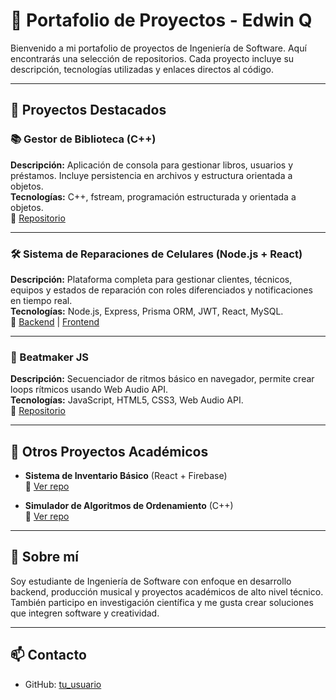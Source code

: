 # 💼 Portafolio de Proyectos - Edwin Q

Bienvenido a mi portafolio de proyectos de Ingeniería de Software. Aquí encontrarás una selección de repositorios.
Cada proyecto incluye su descripción, tecnologías utilizadas y enlaces directos al código.

---

## 🚀 Proyectos Destacados

### 📚 Gestor de Biblioteca (C++)
**Descripción:** Aplicación de consola para gestionar libros, usuarios y préstamos. Incluye persistencia en archivos y estructura orientada a objetos.  
**Tecnologías:** C++, fstream, programación estructurada y orientada a objetos.  
🔗 [Repositorio](https://github.com/tu_usuario/cpp-library-manager)

---

### 🛠️ Sistema de Reparaciones de Celulares (Node.js + React)
**Descripción:** Plataforma completa para gestionar clientes, técnicos, equipos y estados de reparación con roles diferenciados y notificaciones en tiempo real.  
**Tecnologías:** Node.js, Express, Prisma ORM, JWT, React, MySQL.  
🔗 [Backend](https://github.com/tu_usuario/node-repair-backend) | [Frontend](https://github.com/tu_usuario/repair-frontend)

---

### 🎵 Beatmaker JS
**Descripción:** Secuenciador de ritmos básico en navegador, permite crear loops rítmicos usando Web Audio API.  
**Tecnologías:** JavaScript, HTML5, CSS3, Web Audio API.  
🔗 [Repositorio](https://github.com/tu_usuario/js-beatmaker)

---

## 🧪 Otros Proyectos Académicos

- **Sistema de Inventario Básico** (React + Firebase)  
  🔗 [Ver repo](https://github.com/tu_usuario/react-inventory-app)

- **Simulador de Algoritmos de Ordenamiento** (C++)  
  🔗 [Ver repo](https://github.com/tu_usuario/algorithms-cpp)

---

## 📌 Sobre mí
Soy estudiante de Ingeniería de Software con enfoque en desarrollo backend, producción musical y proyectos académicos de alto nivel técnico. También participo en investigación científica y me gusta crear soluciones que integren software y creatividad.

---

## 📫 Contacto
- GitHub: [tu_usuario](https://github.com/SaladDann)
